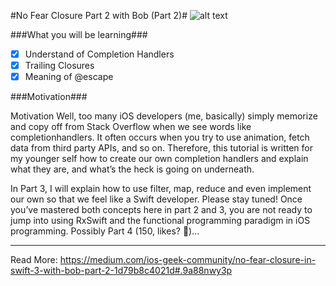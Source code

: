 #No Fear Closure Part 2 with Bob (Part 2)#
![alt text](https://cdn-images-1.medium.com/max/2000/1*E664qfssVqod29D1TUXTAg.png "Cover Image")

###What you will be learning###
- [x] Understand of Completion Handlers
- [x] Trailing Closures
- [x] Meaning of @escape

###Motivation###

Motivation
Well, too many iOS developers (me, basically) simply memorize and copy off from Stack Overflow when we see words like completionhandlers. It often occurs when you try to use animation, fetch data from third party APIs, and so on. Therefore, this tutorial is written for my younger self how to create our own completion handlers and explain what they are, and what’s the heck is going on underneath.

In Part 3, I will explain how to use filter, map, reduce and even implement our own so that we feel like a Swift developer. Please stay tuned! Once you’ve mastered both concepts here in part 2 and 3, you are not ready to jump into using RxSwift and the functional programming paradigm in iOS programming. Possibly Part 4 (150, likes? 🤔)...

---
Read More:
https://medium.com/ios-geek-community/no-fear-closure-in-swift-3-with-bob-part-2-1d79b8c4021d#.9a88nwy3p
